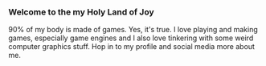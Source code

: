 ### Welcome to the my Holy Land of Joy

90% of my body is made of games. Yes, it's true. I love playing and making games, especially game engines and I also love tinkering with some weird computer graphics stuff. Hop in to my profile and social media more about me.
<!--
**Pikachuxxxx/Pikachuxxxx** is a ✨ _special_ ✨ repository because its `README.md` (this file) appears on your GitHub profile.


Follow me on :

[![Twitter Follow](https://img.shields.io/twitter/follow/bstevensondev.svg?style=social)](https://twitter.com/phani_29)  

Play my games on :

[![itch.io]()](https://pikachuxxx.itch.io)

Connect with me on :

